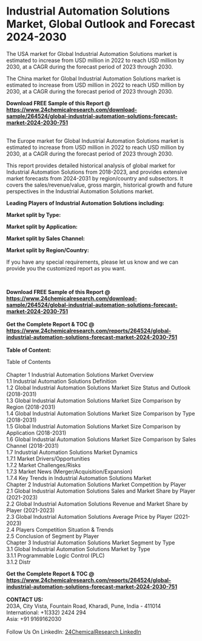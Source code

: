 <h1>Industrial Automation Solutions Market, Global Outlook and Forecast 2024-2030</h1><p>The USA market for Global Industrial Automation Solutions market is estimated to increase from USD million in 2022 to reach USD million by 2030, at a CAGR during the forecast period of 2023 through 2030.</p><p>
</p><p>The China market for Global Industrial Automation Solutions market is estimated to increase from USD million in 2022 to reach USD million by 2030, at a CAGR during the forecast period of 2023 through 2030.</p><div><b>Download FREE Sample of this Report @ 
            <a href="https://www.24chemicalresearch.com/download-sample/264524/global-industrial-automation-solutions-forecast-market-2024-2030-751">
            https://www.24chemicalresearch.com/download-sample/264524/global-industrial-automation-solutions-forecast-market-2024-2030-751</a></b></div><br><p>
</p><p>The Europe market for Global Industrial Automation Solutions market is estimated to increase from USD million in 2022 to reach USD million by 2030, at a CAGR during the forecast period of 2023 through 2030.</p><p>
</p><p>
This report provides detailed historical analysis of global market for Industrial Automation Solutions from 2018-2023, and provides extensive market forecasts from 2024-2031 by region/country and subsectors. It covers the sales/revenue/value, gross margin, historical growth and future perspectives in the Industrial Automation Solutions market.</p><p>
</p><p>
<strong>Leading Players of Industrial Automation Solutions including:</strong></p><p>
</p><p>
<strong>Market split by Type:</strong></p><p>
</p><p>
<strong>Market split by Application:</strong></p><p>
</p><p>
<strong>Market split by Sales Channel:</strong></p><p>
</p><p>
<strong>Market split by Region/Country:</strong></p><p>
</p><p>
If you have any special requirements, please let us know and we can provide you the customized report as you want.</p><p>
 </p><div><b>Download FREE Sample of this Report @ 
            <a href="https://www.24chemicalresearch.com/download-sample/264524/global-industrial-automation-solutions-forecast-market-2024-2030-751">
            https://www.24chemicalresearch.com/download-sample/264524/global-industrial-automation-solutions-forecast-market-2024-2030-751</a></b></div><br><div><b>Get the Complete Report & TOC @ 
            <a href="https://www.24chemicalresearch.com/reports/264524/global-industrial-automation-solutions-forecast-market-2024-2030-751">
            https://www.24chemicalresearch.com/reports/264524/global-industrial-automation-solutions-forecast-market-2024-2030-751</a></b></div><br>
            <b>Table of Content:</b><p>Table of Contents<br />
<br />
Chapter 1 Industrial Automation Solutions Market Overview<br />
    1.1 Industrial Automation Solutions Definition<br />
    1.2 Global Industrial Automation Solutions Market Size Status and Outlook (2018-2031)<br />
    1.3 Global Industrial Automation Solutions Market Size Comparison by Region (2018-2031)<br />
    1.4 Global Industrial Automation Solutions Market Size Comparison by Type (2018-2031)<br />
    1.5 Global Industrial Automation Solutions Market Size Comparison by Application (2018-2031)<br />
    1.6 Global Industrial Automation Solutions Market Size Comparison by Sales Channel (2018-2031)<br />
    1.7 Industrial Automation Solutions Market Dynamics<br />
        1.7.1 Market Drivers/Opportunities<br />
        1.7.2 Market Challenges/Risks<br />
        1.7.3 Market News (Merger/Acquisition/Expansion)<br />
        1.7.4 Key Trends in Industrial Automation Solutions Market<br />
Chapter 2 Industrial Automation Solutions Market Competition by Player<br />
    2.1 Global Industrial Automation Solutions Sales and Market Share by Player (2021-2023)<br />
    2.2 Global Industrial Automation Solutions Revenue and Market Share by Player (2021-2023)<br />
    2.3 Global Industrial Automation Solutions Average Price by Player (2021-2023)<br />
    2.4 Players Competition Situation & Trends<br />
    2.5 Conclusion of Segment by Player<br />
Chapter 3 Industrial Automation Solutions Market Segment by Type<br />
    3.1 Global Industrial Automation Solutions Market by Type<br />
        3.1.1 Programmable Logic Control (PLC)<br />
        3.1.2 Distr</p><div><b>Get the Complete Report & TOC @ 
            <a href="https://www.24chemicalresearch.com/reports/264524/global-industrial-automation-solutions-forecast-market-2024-2030-751">
            https://www.24chemicalresearch.com/reports/264524/global-industrial-automation-solutions-forecast-market-2024-2030-751</a></b></div><br><b>CONTACT US:</b><br>
            203A, City Vista, Fountain Road, Kharadi, Pune, India - 411014<br>
            International: +1(332) 2424 294<br>
            Asia: +91 9169162030 <br><br>
            Follow Us On LinkedIn: <a href="https://www.linkedin.com/company/24chemicalresearch/">24ChemicalResearch LinkedIn</a>